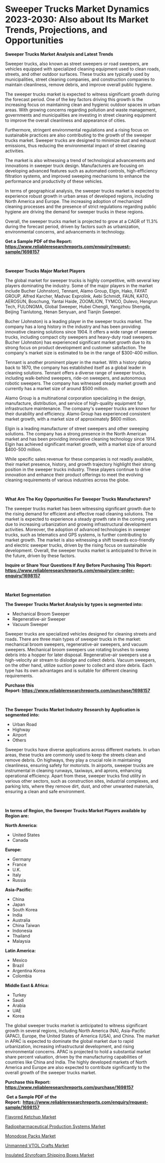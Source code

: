 <p><h1>Sweeper Trucks Market Dynamics 2023-2030: Also about Its Market Trends, Projections, and Opportunities</h1></p><p><strong>Sweeper Trucks Market Analysis and Latest Trends</strong></p>
<p><p>Sweeper trucks, also known as street sweepers or road sweepers, are vehicles equipped with specialized cleaning equipment used to clean roads, streets, and other outdoor surfaces. These trucks are typically used by municipalities, street cleaning companies, and construction companies to maintain cleanliness, remove debris, and improve overall public hygiene.</p><p>The sweeper trucks market is expected to witness significant growth during the forecast period. One of the key factors driving this growth is the increasing focus on maintaining clean and hygienic outdoor spaces in urban areas. With growing concerns regarding pollution and waste management, governments and municipalities are investing in street cleaning equipment to improve the overall cleanliness and appearance of cities.</p><p>Furthermore, stringent environmental regulations and a rising focus on sustainable practices are also contributing to the growth of the sweeper trucks market. Sweeper trucks are designed to minimize dust and exhaust emissions, thus reducing the environmental impact of street cleaning activities.</p><p>The market is also witnessing a trend of technological advancements and innovations in sweeper truck design. Manufacturers are focusing on developing advanced features such as automated controls, high-efficiency filtration systems, and improved sweeping mechanisms to enhance the performance and productivity of these vehicles.</p><p>In terms of geographical analysis, the sweeper trucks market is expected to experience robust growth in urban areas of developed regions, including North America and Europe. The increasing adoption of mechanized cleaning processes and the presence of strict regulations regarding public hygiene are driving the demand for sweeper trucks in these regions.</p><p>Overall, the sweeper trucks market is projected to grow at a CAGR of 11.3% during the forecast period, driven by factors such as urbanization, environmental concerns, and advancements in technology.</p></p>
<p><strong>Get a Sample PDF of the Report:&nbsp; <a href="https://www.reliableresearchreports.com/enquiry/request-sample/1698157">https://www.reliableresearchreports.com/enquiry/request-sample/1698157</a></strong></p>
<p>&nbsp;</p>
<p><strong>Sweeper Trucks Major Market Players</strong></p>
<p><p>The global market for sweeper trucks is highly competitive, with several key players dominating the industry. Some of the major players in the market include Bucher (Johnston), Tennant, Alamo Group, Elgin, Hako, FAYAT GROUP, Alfred Karcher, Madvac Exprolink, Aebi Schmidt, FAUN, KATO, AEROSUN, Boschung, Yantai Haide, ZOOMLION, TYMCO, Dulevo, Hengrun Tech, FULONGMA, Global Sweeper, Hubei Chengli, Yangzhou Shengda, Beijing Tianlutong, Henan Senyuan, and Tianjin Sweeper.</p><p>Bucher (Johnston) is a leading player in the sweeper trucks market. The company has a long history in the industry and has been providing innovative cleaning solutions since 1904. It offers a wide range of sweeper trucks, including compact city sweepers and heavy-duty road sweepers. Bucher (Johnston) has experienced significant market growth due to its strong focus on product development and customer satisfaction. The company's market size is estimated to be in the range of $300-400 million.</p><p>Tennant is another prominent player in the market. With a history dating back to 1870, the company has established itself as a global leader in cleaning solutions. Tennant offers a diverse range of sweeper trucks, including walk-behind sweepers, ride-on sweepers, and autonomous robotic sweepers. The company has witnessed steady market growth and currently has a market size of around $500 million.</p><p>Alamo Group is a multinational corporation specializing in the design, manufacture, distribution, and service of high-quality equipment for infrastructure maintenance. The company's sweeper trucks are known for their durability and efficiency. Alamo Group has experienced consistent market growth, with a market size of approximately $600 million.</p><p>Elgin is a leading manufacturer of street sweepers and other sweeping solutions. The company has a strong presence in the North American market and has been providing innovative cleaning technology since 1914. Elgin has achieved significant market growth, with a market size of around $400-500 million.</p><p>While specific sales revenue for these companies is not readily available, their market presence, history, and growth trajectory highlight their strong position in the sweeper trucks industry. These players continue to drive innovation and enhance their product offerings to meet the evolving cleaning requirements of various industries across the globe.</p></p>
<p>&nbsp;</p>
<p><strong>What Are The Key Opportunities For Sweeper Trucks Manufacturers?</strong></p>
<p><p>The sweeper trucks market has been witnessing significant growth due to the rising demand for efficient and effective road cleaning solutions. The market is expected to experience a steady growth rate in the coming years due to increasing urbanization and growing infrastructural development activities. Moreover, the adoption of advanced technologies in sweeper trucks, such as telematics and GPS systems, is further contributing to market growth. The market is also witnessing a shift towards eco-friendly and electric sweeper trucks, driven by the rising focus on sustainable development. Overall, the sweeper trucks market is anticipated to thrive in the future, driven by these factors.</p></p>
<p><strong>Inquire or Share Your Questions If Any Before Purchasing This Report: <a href="https://www.reliableresearchreports.com/enquiry/pre-order-enquiry/1698157">https://www.reliableresearchreports.com/enquiry/pre-order-enquiry/1698157</a></strong></p>
<p>&nbsp;</p>
<p><strong>Market Segmentation</strong></p>
<p><strong>The Sweeper Trucks Market Analysis by types is segmented into:</strong></p>
<p><ul><li>Mechanical Broom Sweeper</li><li>Regenerative-air Sweeper</li><li>Vacuum Sweeper</li></ul></p>
<p><p>Sweeper trucks are specialized vehicles designed for cleaning streets and roads. There are three main types of sweeper trucks in the market: mechanical broom sweepers, regenerative-air sweepers, and vacuum sweepers. Mechanical broom sweepers use rotating brushes to sweep debris into a hopper for later disposal. Regenerative-air sweepers use a high-velocity air stream to dislodge and collect debris. Vacuum sweepers, on the other hand, utilize suction power to collect and store debris. Each type has its own advantages and is suitable for different cleaning requirements.</p></p>
<p><strong>Purchase this Report:&nbsp;<a href="https://www.reliableresearchreports.com/purchase/1698157">https://www.reliableresearchreports.com/purchase/1698157</a></strong></p>
<p>&nbsp;</p>
<p><strong>The Sweeper Trucks Market Industry Research by Application is segmented into:</strong></p>
<p><ul><li>Urban Road</li><li>Highway</li><li>Airport</li><li>Others</li></ul></p>
<p><p>Sweeper trucks have diverse applications across different markets. In urban areas, these trucks are commonly used to keep the streets clean and remove debris. On highways, they play a crucial role in maintaining cleanliness, ensuring safety for motorists. In airports, sweeper trucks are instrumental in cleaning runways, taxiways, and aprons, enhancing operational efficiency. Apart from these, sweeper trucks find utility in various other sectors, such as construction sites, industrial complexes, and parking lots, where they remove dirt, dust, and other unwanted materials, ensuring a clean and safe environment.</p></p>
<p>&nbsp;</p>
<p><strong>In terms of Region, the Sweeper Trucks Market Players available by Region are:</strong></p>
<p>
    <p> <strong> North America: </strong>
        <ul>
            <li>United States</li>
            <li>Canada</li>
        </ul>
        </p> 
    <p> <strong> Europe: </strong>
        <ul>
            <li>Germany</li>
            <li>France</li>
            <li>U.K.</li>
            <li>Italy</li>
            <li>Russia</li>
        </ul>
        </p> 
    <p> <strong> Asia-Pacific: </strong>
        <ul>
            <li>China</li>
            <li>Japan</li>
            <li>South Korea</li>
            <li>India</li>
            <li>Australia</li>
            <li>China Taiwan</li>
            <li>Indonesia</li>
            <li>Thailand</li>
            <li>Malaysia</li>
        </ul>
        </p> 
    <p> <strong> Latin America: </strong>
        <ul>
            <li>Mexico</li>
            <li>Brazil</li>
            <li>Argentina Korea</li>
            <li>Colombia</li>
        </ul>
        </p> 
    <p> <strong> Middle East & Africa: </strong>
        <ul>
            <li>Turkey</li>
            <li>Saudi</li>
            <li>Arabia</li>
            <li>UAE</li>
            <li>Korea</li>
        </ul>
    </p>
    </p>
<p><p>The global sweeper trucks market is anticipated to witness significant growth in several regions, including North America (NA), Asia-Pacific (APAC), Europe, the United States of America (USA), and China. The market in APAC is expected to dominate the global market due to rapid urbanization, increasing infrastructural development, and rising environmental concerns. APAC is projected to hold a substantial market share percent valuation, driven by the manufacturing capabilities of countries like China and India. The highly developed markets of North America and Europe are also expected to contribute significantly to the overall growth of the sweeper trucks market.</p></p>
<p><strong>Purchase this Report: <a href="https://www.reliableresearchreports.com/purchase/1698157">https://www.reliableresearchreports.com/purchase/1698157</a></strong></p>
<p>&nbsp;<strong>Get a Sample PDF of the Report:&nbsp;&nbsp;<a href="https://www.reliableresearchreports.com/enquiry/request-sample/1698157">https://www.reliableresearchreports.com/enquiry/request-sample/1698157</a></strong></p>
<p><strong></strong></p>
<p><p><a href="https://medium.com/@aniket.reportprime23/flavored-ketchup-market-size-growth-forecast-2023-2030-80b5339877f9">Flavored Ketchup Market</a></p><p><a href="https://www.linkedin.com/pulse/radiopharmaceutical-production-systems-market-insights/">Radiopharmaceutical Production Systems Market</a></p><p><a href="https://www.linkedin.com/pulse/monodose-packs-market-size-share-global-analysis-report-2023/">Monodose Packs Market</a></p><p><a href="https://www.linkedin.com/pulse/unmanned-vtol-crafts-market-research-report-provides-thorough/">Unmanned VTOL Crafts Market</a></p><p><a href="https://medium.com/@brittanyrobertson07/insulated-styrofoam-shipping-boxes-market-insight-market-trends-growth-forecasted-from-2023-to-3360df48d493">Insulated Styrofoam Shipping Boxes Market</a></p></p>